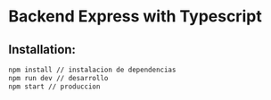 # Backend Express with Typescript

## Installation:

```bash
npm install // instalacion de dependencias
npm run dev // desarrollo
npm start // produccion
```